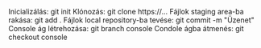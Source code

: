 Inicializálás:                      git init
Klónozás:                           git clone https://...
Fájlok staging area-ba rakása:      git add .
Fájlok local repository-ba tevése:  git commit -m "Üzenet"
Console ág létrehozása:             git branch console
Condole ágba átmenés:               git checkout console